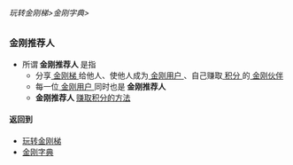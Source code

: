 ###### 玩转金刚梯>金刚字典>
### 金刚推荐人

- 所谓<strong> 金刚推荐人 </strong>是指
  - 分享[ 金刚梯 ](https://github.com/a2zitpro/web/blob/master/LadderFree/kkDictionary/KKLadder.md)给他人、使他人成为[ 金刚用户 ](https://github.com/a2zitpro/web/blob/master/LadderFree/kkDictionary/KKUser.md)、自己赚取[ 积分 ](https://github.com/a2zitpro/web/blob/master/LadderFree/kkDictionary/KKPoints.md)的[ 金刚伙伴 ](https://github.com/a2zitpro/web/blob/master/LadderFree/kkDictionary/KKPartner.md)
  - 每一位[ 金刚用户 ](https://github.com/a2zitpro/web/blob/master/LadderFree/kkDictionary/KKUser.md)同时也是<strong> 金刚推荐人 </strong>
  - <strong> 金刚推荐人 </strong>[ 赚取积分的方法 ](https://github.com/a2zitpro/web/blob/master/LadderFree/kkDictionary/ShareKKToEarnKKPoints.md)


#### 返回到
- [玩转金刚梯](https://github.com/a2zitpro/web/blob/master/LadderFree/A.md)
- [金刚字典](https://github.com/a2zitpro/web/blob/master/LadderFree/kkDictionary/KKDictionary.md)



